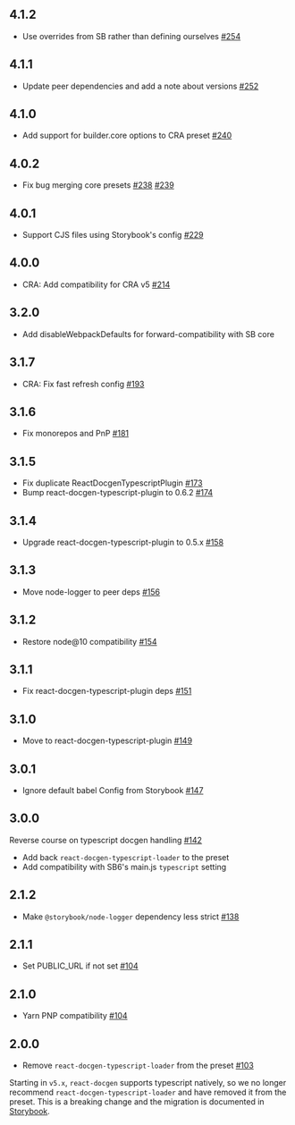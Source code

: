 ## 4.1.2

- Use overrides from SB rather than defining ourselves [#254](https://github.com/storybookjs/presets/pull/254)

## 4.1.1

- Update peer dependencies and add a note about versions [#252](https://github.com/storybookjs/presets/pull/252)

## 4.1.0

- Add support for builder.core options to CRA preset [#240](https://github.com/storybookjs/presets/pull/240)

## 4.0.2

- Fix bug merging core presets [#238](https://github.com/storybookjs/presets/pull/238) [#239](https://github.com/storybookjs/presets/pull/239)

## 4.0.1

- Support CJS files using Storybook's config [#229](https://github.com/storybookjs/presets/pull/229)

## 4.0.0

- CRA: Add compatibility for CRA v5 [#214](https://github.com/storybookjs/presets/pull/214)

## 3.2.0

- Add disableWebpackDefaults for forward-compatibility with SB core

## 3.1.7

- CRA: Fix fast refresh config [#193](https://github.com/storybookjs/presets/pull/193)

## 3.1.6

- Fix monorepos and PnP [#181](https://github.com/storybookjs/presets/pull/181)

## 3.1.5

- Fix duplicate ReactDocgenTypescriptPlugin [#173](https://github.com/storybookjs/presets/pull/173)
- Bump react-docgen-typescript-plugin to 0.6.2 [#174](https://github.com/storybookjs/presets/pull/174)

## 3.1.4

- Upgrade react-docgen-typescript-plugin to 0.5.x [#158](https://github.com/storybookjs/presets/pull/158)

## 3.1.3

- Move node-logger to peer deps [#156](https://github.com/storybookjs/presets/pull/156)

## 3.1.2

- Restore node@10 compatibility [#154](https://github.com/storybookjs/presets/pull/154)

## 3.1.1

- Fix react-docgen-typescript-plugin deps [#151](https://github.com/storybookjs/presets/pull/151)

## 3.1.0

- Move to react-docgen-typescript-plugin [#149](https://github.com/storybookjs/presets/pull/149)

## 3.0.1

- Ignore default babel Config from Storybook [#147](https://github.com/storybookjs/presets/pull/147)

## 3.0.0

Reverse course on typescript docgen handling [#142](https://github.com/storybookjs/presets/pull/142)

- Add back `react-docgen-typescript-loader` to the preset
- Add compatibility with SB6's main.js `typescript` setting

## 2.1.2

- Make `@storybook/node-logger` dependency less strict [#138](https://github.com/storybookjs/presets/pull/138)

## 2.1.1

- Set PUBLIC_URL if not set [#104](https://github.com/storybookjs/presets/pull/104)

## 2.1.0

- Yarn PNP compatibility [#104](https://github.com/storybookjs/presets/pull/104)

## 2.0.0

- Remove `react-docgen-typescript-loader` from the preset [#103](https://github.com/storybookjs/presets/pull/103)

Starting in `v5.x`, `react-docgen` supports typescript natively, so we no longer recommend `react-docgen-typescript-loader` and have removed it from the preset. This is a breaking change and the migration is documented in [Storybook](https://github.com/storybookjs/storybook/blob/next/MIGRATION.md#react-prop-tables-with-typescript).
